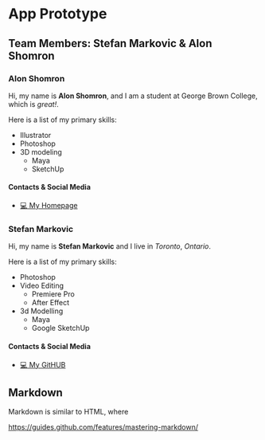 # App Prototype

## Team Members: Stefan Markovic & Alon Shomron

### Alon Shomron

Hi, my name is **Alon Shomron**, and I am a student at George Brown College, which is *great!*.

Here is a list of my primary skills:

* Illustrator
* Photoshop
* 3D modeling
  * Maya
  * SketchUp

#### Contacts & Social Media

* [:computer: My Homepage](https://github.com/AlonMPS)

### Stefan Markovic

Hi, my name is **Stefan Markovic** and I live in *Toronto*, *Ontario*.

Here is a list of my primary skills:

* Photoshop
* Video Editing
  * Premiere Pro
  * After Effect
* 3d Modelling
  * Maya
  * Google SketchUp


#### Contacts & Social Media

* [:computer: My GitHUB](https://github.com/stefanmarkovic99)

## Markdown

Markdown is similar to HTML, where

https://guides.github.com/features/mastering-markdown/
